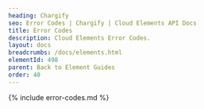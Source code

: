 ```yaml
---
heading: Chargify
seo: Error Codes | Chargify | Cloud Elements API Docs
title: Error Codes
description: Cloud Elements Error Codes.
layout: docs
breadcrumbs: /docs/elements.html
elementId: 498
parent: Back to Element Guides
order: 40
---
```


{% include error-codes.md %}
